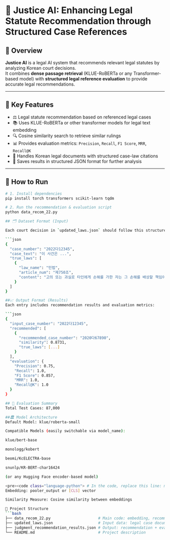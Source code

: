 # 🧾 Justice AI: Enhancing Legal Statute Recommendation through Structured Case References

## 📌 Overview  
**Justice AI** is a legal AI system that recommends relevant legal statutes by analyzing Korean court decisions.  
It combines **dense passage retrieval** (KLUE-RoBERTa or any Transformer-based model) with **structured legal reference evaluation** to provide accurate legal recommendations.

---

## 🧠 Key Features  
- ⚖️ Legal statute recommendation based on referenced legal cases  
- 📚 Uses KLUE-RoBERTa or other transformer models for legal text embedding  
- 🔍 Cosine similarity search to retrieve similar rulings  
- 📊 Provides evaluation metrics: `Precision`, `Recall`, `F1 Score`, `MRR`, `Recall@K`  
- 🧾 Handles Korean legal documents with structured case-law citations  
- 💾 Saves results in structured JSON format for further analysis  

---

## 🚀 How to Run

```bash
# 1. Install dependencies
pip install torch transformers scikit-learn tqdm

# 2. Run the recommendation & evaluation script
python data_recom_22.py

## 🗂️ Dataset Format (Input)

Each court decision in `updated_laws.json` should follow this structure:

```json
{
  "case_number": "2022다12345",
  "case_text": "이 사건은 ...",
  "true_laws": [
    {
      "law_name": "민법",
      "article_num": "제750조",
      "content": "고의 또는 과실로 타인에게 손해를 가한 자는 그 손해를 배상할 책임이 있다."
    }
  ]
}

##📈 Output Format (Results)
Each entry includes recommendation results and evaluation metrics:

```json
{
  "input_case_number": "2022다12345",
  "recommended": [
    {
      "recommended_case_number": "2020다67890",
      "similarity": 0.8731,
      "true_laws": [...]
    }
  ],
  "evaluation": {
    "Precision": 0.75,
    "Recall": 1.0,
    "F1 Score": 0.857,
    "MRR": 1.0,
    "Recall@K": 1.0
  }
}

## 🧪 Evaluation Summary
Total Test Cases: 87,000

##🏛️ Model Architecture
Default Model: klue/roberta-small

Compatible Models (easily switchable via model_name):

klue/bert-base

monologg/kobert

beomi/KcELECTRA-base

snunlp/KR-BERT-char16424

(or any Hugging Face encoder-based model)

<pre><code class="language-python"> # In the code, replace this line: model_name = "klue/roberta-small" # with any compatible model: model_name = "klue/bert-base" </code></pre>
Embedding: pooler_output or [CLS] vector

Similarity Measure: Cosine similarity between embeddings

📁 Project Structure
```bash
├── data_recom_22.py                     # Main code: embedding, recommendation, evaluation
├── updated_laws.json                    # Input data: legal case documents
├── judgment_recommendation_results.json # Output: recommendation + evaluation
└── README.md                            # Project description
